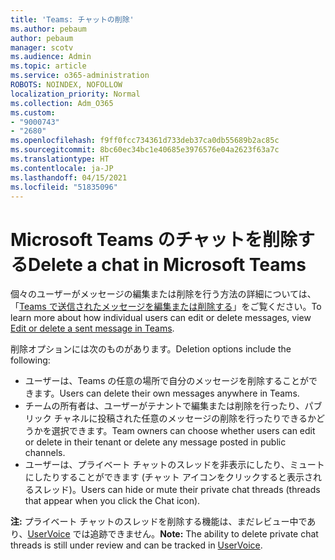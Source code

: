 ```yaml
---
title: 'Teams: チャットの削除'
ms.author: pebaum
author: pebaum
manager: scotv
ms.audience: Admin
ms.topic: article
ms.service: o365-administration
ROBOTS: NOINDEX, NOFOLLOW
localization_priority: Normal
ms.collection: Adm_O365
ms.custom:
- "9000743"
- "2680"
ms.openlocfilehash: f9ff0fcc734361d733deb37ca0db55689b2ac85c
ms.sourcegitcommit: 8bc60ec34bc1e40685e3976576e04a2623f63a7c
ms.translationtype: HT
ms.contentlocale: ja-JP
ms.lasthandoff: 04/15/2021
ms.locfileid: "51835096"
---
```

# <a name="delete-a-chat-in-microsoft-teams"></a><span data-ttu-id="70c86-102">Microsoft Teams のチャットを削除する</span><span class="sxs-lookup"><span data-stu-id="70c86-102">Delete a chat in Microsoft Teams</span></span>

<span data-ttu-id="70c86-103">個々のユーザーがメッセージの編集または削除を行う方法の詳細については、「[Teams で送信されたメッセージを編集または削除する](https://support.office.com/article/5f1fe604-a900-4a07-b8b7-8cf70ed6b263)」をご覧ください。</span><span class="sxs-lookup"><span data-stu-id="70c86-103">To learn more about how individual users can edit or delete messages, view [Edit or delete a sent message in Teams](https://support.office.com/article/5f1fe604-a900-4a07-b8b7-8cf70ed6b263).</span></span> 

<span data-ttu-id="70c86-104">削除オプションには次のものがあります。</span><span class="sxs-lookup"><span data-stu-id="70c86-104">Deletion options include the following:</span></span>

- <span data-ttu-id="70c86-105">ユーザーは、Teams の任意の場所で自分のメッセージを削除することができます。</span><span class="sxs-lookup"><span data-stu-id="70c86-105">Users can delete their own messages anywhere in Teams.</span></span>
- <span data-ttu-id="70c86-106">チームの所有者は、ユーザーがテナントで編集または削除を行ったり、パブリック チャネルに投稿された任意のメッセージの削除を行ったりできるかどうかを選択できます。</span><span class="sxs-lookup"><span data-stu-id="70c86-106">Team owners can choose whether users can edit or delete in their tenant or delete any message posted in public channels.</span></span>
- <span data-ttu-id="70c86-107">ユーザーは、プライベート チャットのスレッドを非表示にしたり、ミュートにしたりすることができます (チャット アイコンをクリックすると表示されるスレッド)。</span><span class="sxs-lookup"><span data-stu-id="70c86-107">Users can hide or mute their private chat threads (threads that appear when you click the Chat icon).</span></span>

<span data-ttu-id="70c86-108">**注:** プライベート チャットのスレッドを削除する機能は、まだレビュー中であり、[UserVoice](https://microsoftteams.uservoice.com/forums/555103-public/suggestions/33535006-delete-private-chat-threads) では追跡できません。</span><span class="sxs-lookup"><span data-stu-id="70c86-108">**Note:** The ability to delete private chat threads is still under review and can be tracked in [UserVoice](https://microsoftteams.uservoice.com/forums/555103-public/suggestions/33535006-delete-private-chat-threads).</span></span> 